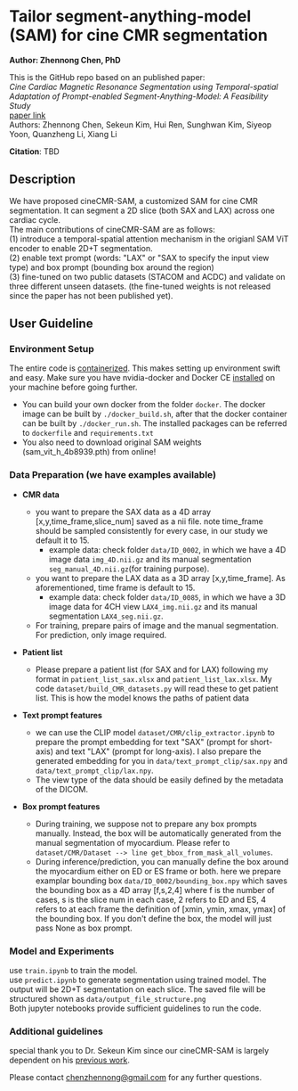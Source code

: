 # Tailor segment-anything-model (SAM) for cine CMR segmentation
**Author: Zhennong Chen, PhD**<br />

This is the GitHub repo based on an published paper: <br />
*Cine Cardiac Magnetic Resonance Segmentation using Temporal-spatial Adaptation of Prompt-enabled Segment-Anything-Model: A Feasibility Study*<br />
[paper link](https://www.sciencedirect.com/science/article/pii/S1097664725000717)<br />
Authors: Zhennong Chen, Sekeun Kim, Hui Ren, Sunghwan Kim, Siyeop Yoon, Quanzheng Li, Xiang Li<br />

**Citation**: TBD

## Description
We have proposed cineCMR-SAM, a customized SAM for cine CMR segmentation. It can segment a 2D slice (both SAX and LAX) across one cardiac cycle.<br />
The main contributions of cineCMR-SAM are as follows:<br />
(1) introduce a temporal-spatial attention mechanism in the origianl SAM ViT encoder to enable 2D+T segmentation.<br />
(2) enable text prompt (words: "LAX" or "SAX to specify the input view type) and box prompt (bounding box around the region)<br />
(3) fine-tuned on two public datasets (STACOM and ACDC) and validate on three different unseen datasets. (the fine-tuned weights is not released since the paper has not been published yet).<br />


## User Guideline
### Environment Setup
The entire code is [containerized](https://www.docker.com/resources/what-container). This makes setting up environment swift and easy. Make sure you have nvidia-docker and Docker CE [installed](https://docs.nvidia.com/datacenter/cloud-native/container-toolkit/install-guide.html#docker) on your machine before going further. <br />
- You can build your own docker from the folder ```docker```. The docker image can be built by ```./docker_build.sh```, after that the docker container can be built by ```./docker_run.sh```. The installed packages can be referred to ```dockerfile``` and ```requirements.txt``` <br />
- You also need to download original SAM weights (sam_vit_h_4b8939.pth) from online!<br />

### Data Preparation (we have examples available)
- **CMR data**<br />
    - you want to prepare the SAX data as a 4D array [x,y,time_frame,slice_num] saved as a nii file. note time_frame should be sampled consistently for every case, in our study we default it to 15. <br />
        - example data: check folder ```data/ID_0002```, in which we have a 4D image data ```img_4D.nii.gz``` and its manual segmentation ```seg_manual_4D.nii.gz```(for training purpose). <br />
    - you want to prepare the LAX data as a 3D array [x,y,time_frame]. As aforementioned, time frame is default to 15. <br />
        - example data: check folder ```data/ID_0085```, in which we have a 3D image data for 4CH view ```LAX4_img.nii.gz``` and its manual segmentation ```LAX4_seg.nii.gz```. <br />
    - For training, prepare pairs of image and the manual segmentation. For prediction, only image required. <br />

- **Patient list** <br />
    - Please prepare a patient list (for SAX and for LAX) following my format in ```patient_list_sax.xlsx``` and ```patient_list_lax.xlsx```. My code ```dataset/build_CMR_datasets.py``` will read these to get patient list. This is how the model knows the paths of patient data <br />

- **Text prompt features** <br />
    - we can use the CLIP model ```dataset/CMR/clip_extractor.ipynb``` to prepare the prompt embedding for text "SAX" (prompt for short-axis) and text "LAX" (prompt for long-axis). I also prepare the generated embedding for you in ```data/text_prompt_clip/sax.npy``` and ```data/text_prompt_clip/lax.npy```. <br />
    - The view type of the data should be easily defined by the metadata of the DICOM. <br />

- **Box prompt features** <br />
    - During training, we suppose not to prepare any box prompts manually. Instead, the box will be automatically generated from the manual segmentation of myocardium. Please refer to ```dataset/CMR/Dataset --> line get_bbox_from_mask_all_volumes```.  <br />
    - During inference/prediction, you can manually define the box around the myocardium either on ED or ES frame or both. here we prepare examplar bounding box ```data/ID_0002/bounding_box.npy``` which saves the bounding box as a 4D array [f,s,2,4] where f is the number of cases, s is the slice num in each case, 2 refers to ED and ES, 4 refers to at each frame the definition of [xmin, ymin, xmax, ymax] of the bounding box. If you don't define the box, the model will just pass None as box prompt.  <br />

### Model and Experiments
use ```train.ipynb``` to train the model.  <br /> 
use ```predict.ipynb``` to generate segmentation using trained model. The output will be 2D+T segmentation on each slice. The saved file will be structured shown as ```data/output_file_structure.png``` <br /> 
Both jupyter notebooks provide sufficient guidelines to run the code.<br /> 


### Additional guidelines 
special thank you to Dr. Sekeun Kim since our cineCMR-SAM is largely dependent on his [previous work](https://github.com/kimsekeun/MediViSTA-SAM).

Please contact chenzhennong@gmail.com for any further questions.




